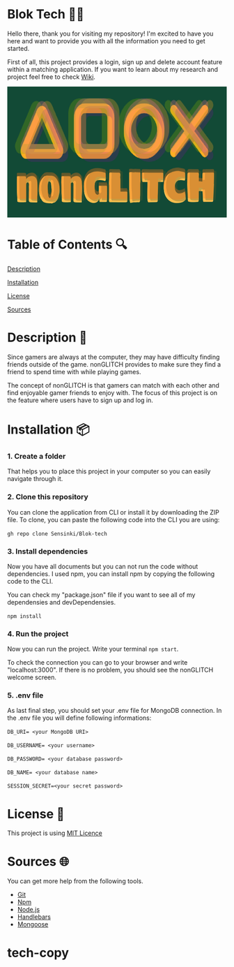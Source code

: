 # Blok Tech :technologist:

Hello there, thank you for visiting my repository! I'm excited to have you here and want to provide you with all the information you need to get started.

First of all, this project provides a login, sign up and delete account feature within a matching application. If you want to learn about my research and project feel free to check [Wiki](https://github.com/Sensinki/Blok-tech/wiki).

<img src="./static/wiki-images/logo-with-name-light.png" height="300px" alt="project image">


# Table of Contents :mag:
[Description](https://github.com/Sensinki/Blok-tech/blob/main/README.md#description-memo)

[Installation](https://github.com/Sensinki/Blok-tech#installation-package)

[License](https://github.com/Sensinki/Blok-tech#license-page_facing_up)

[Sources](https://github.com/Sensinki/Blok-tech#sources-globe_with_meridians)


# Description :memo:
Since gamers are always at the computer, they may have difficulty finding friends outside of the game. nonGLITCH provides to make sure they find a friend to spend time with while playing games. 

The concept of nonGLITCH is that gamers can match with each other and find enjoyable gamer friends to enjoy with. The focus of this project is on the feature where users have to sign up and log in.


# Installation :package:
### 1. Create a folder
That helps you to place this project in your computer so you can easily navigate through it. 
### 2. Clone this repository 
You can clone the application from CLI or install it by downloading the ZIP file. To clone, you can paste the following code into the CLI you are using:

`gh repo clone Sensinki/Blok-tech`

### 3. Install dependencies
Now you have all documents but you can not run the code without dependencies. I used npm, you can install npm by copying the following code to the CLI.

You can check my "package.json" file if you want to see all of my dependensies and devDependensies.

`npm install`

### 4. Run the project
Now you can run the project. Write your terminal `npm start`. 

To check the connection you can go to your browser and write "localhost:3000". If there is no problem, you should see the nonGLITCH welcome screen.

### 5. .env file 
As last final step, you should set your .env file for MongoDB connection. In the .env file you will define following informations:

`DB_URI= <your MongoDB URI>`

`DB_USERNAME= <your username>`

`DB_PASSWORD= <your database password>`

`DB_NAME= <your database name>`

`SESSION_SECRET=<your secret password>`



# License :page_facing_up:
This project is using [MIT Licence](https://github.com/Sensinki/Blok-tech/blob/main/Project%20Tech/LICENCE)

# Sources :globe_with_meridians:
You can get more help from the following tools.
* [Git](https://git-scm.com/)
* [Npm](https://www.npmjs.com/)
* [Node.js](https://nodejs.org/en)
* [Handlebars](https://handlebarsjs.com/)
* [Mongoose](https://mongoosejs.com/)
# tech-copy
